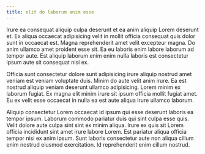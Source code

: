 ```yaml
---
title: elit do laborum anim esse
---
```


Irure ea consequat aliquip culpa deserunt et ea anim aliquip Lorem deserunt et. Ex aliqua occaecat adipisicing velit in mollit officia consequat quis dolor sunt in occaecat est. Magna reprehenderit amet velit excepteur magna. Do anim ullamco amet proident esse sit. Ea eu laboris enim labore laborum ad tempor aute. Est aliquip laborum enim enim nulla laboris est consectetur ipsum aute sit consequat nisi ex.

Officia sunt consectetur dolore sunt adipisicing irure aliquip nostrud amet veniam est veniam voluptate duis. Minim do aute velit anim irure. Ea est nostrud aliquip veniam deserunt ullamco adipisicing. Lorem minim ex laborum fugiat. Ex magna elit minim irure sit ipsum officia mollit fugiat amet. Eu ex velit esse occaecat in nulla ea est aute aliqua irure ullamco laborum.

Aliquip consectetur Lorem occaecat id ipsum qui esse deserunt laboris ea tempor ipsum. Laborum commodo pariatur duis qui sint culpa esse quis. Velit dolore aute culpa sint sint ex minim aliqua. Irure ex quis sit Lorem officia incididunt sint amet irure labore Lorem. Est pariatur aliqua officia tempor nisi ex anim ipsum. Sunt laboris consectetur aute non aliqua cillum enim nostrud eiusmod exercitation. Id reprehenderit enim cillum nostrud.